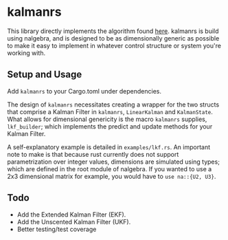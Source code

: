 # kalmanrs 

This library directly implements the algorithm found [here](http://www.cs.unc.edu/~welch/media/pdf/kalman_intro.pdf). kalmanrs is build using nalgebra, and is designed to be as dimensionally generic as possible to make it easy to implement in whatever control structure or system you're working with. 

## Setup and Usage
Add `kalmanrs` to your Cargo.toml under dependencies.

The design of `kalmanrs` necessitates creating a wrapper for the two structs that comprise a Kalman Filter in `kalmanrs`, `LinearKalman` and `KalmanState`. What allows for dimensional genericity is the macro `kalmanrs` supplies, `lkf_builder`; which implements the predict and update methods for your Kalman Filter. 

A self-explanatory example is detailed in `examples/lkf.rs`. An important note to make is that because rust currently does not support parametrization over integer values, dimensions are simulated using types; which are defined in the root module of nalgebra. If you wanted to use a 2x3 dimensional matrix for example, you would have to `use na::{U2, U3}`. 

## Todo
- Add the Extended Kalman Filter (EKF).
- Add the Unscented Kalman Filter (UKF). 
- Better testing/test coverage


